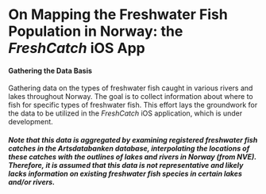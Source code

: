 # On Mapping the Freshwater Fish Population in Norway: the _FreshCatch_ iOS App 
#### Gathering the Data Basis
 
 Gathering data on the types of freshwater fish caught in various rivers and lakes throughout Norway. The goal is to collect information about where to fish for specific types of freshwater fish. This effort lays the groundwork for the data to be utilized in the _FreshCatch_ iOS application, which is under development.


##### Note that this data is aggregated by examining _registered_ freshwater fish catches in the Artsdatabanken database, interpolating the locations of these catches with the outlines of lakes and rivers in Norway (from NVE). Therefore, it is assumed that this data is not representative and likely lacks information on existing freshwater fish species in certain lakes and/or rivers.
